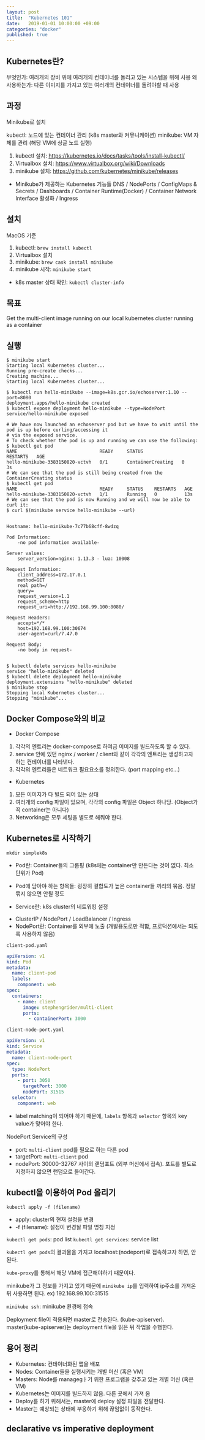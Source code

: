 ```yaml
---
layout: post
title:  "Kubernetes 101"
date:   2019-01-01 10:00:00 +09:00
categories: "docker"
published: true
---
```


## Kubernetes란?
무엇인가: 여러개의 장비 위에 여러개의 컨테이너를 돌리고 있는 시스템을 위해 사용
왜 사용하는가: 다른 이미지를 가지고 있는 여러개의 컨테이너를 돌려야할 때 사용

## 과정
Minikube로 설치

kubectl: 노드에 있는 컨테이너 관리 (k8s master와 커뮤니케이션)
minikube: VM 자체를 관리 (해당 VM에 싱글 노드 실행)

1. kubectl 설치: https://kubernetes.io/docs/tasks/tools/install-kubectl/
2. Virtualbox 설치: https://www.virtualbox.org/wiki/Downloads
3. minikube 설치: https://github.com/kubernetes/minikube/releases

* Minikube가 제공하는 Kubernetes 기능들
DNS / NodePorts / ConfigMaps & Secrets / Dashboards / Container Runtime(Docker) / Container Network Interface 활성화 / Ingress

## 설치
MacOS 기준
1. kubectl: `brew install kubectl`
2. Virtualbox 설치
3. minikube: `brew cask install minikube`
4. minikube 시작: `minikube start`

* k8s master 상태 확인: `kubectl cluster-info`

## 목표
Get the multi-client image running on our local kubernetes cluster running as a container

## 실행
```shell
$ minikube start
Starting local Kubernetes cluster...
Running pre-create checks...
Creating machine...
Starting local Kubernetes cluster...

$ kubectl run hello-minikube --image=k8s.gcr.io/echoserver:1.10 --port=8080
deployment.apps/hello-minikube created
$ kubectl expose deployment hello-minikube --type=NodePort
service/hello-minikube exposed

# We have now launched an echoserver pod but we have to wait until the pod is up before curling/accessing it
# via the exposed service.
# To check whether the pod is up and running we can use the following:
$ kubectl get pod
NAME                              READY     STATUS              RESTARTS   AGE
hello-minikube-3383150820-vctvh   0/1       ContainerCreating   0          3s
# We can see that the pod is still being created from the ContainerCreating status
$ kubectl get pod
NAME                              READY     STATUS    RESTARTS   AGE
hello-minikube-3383150820-vctvh   1/1       Running   0          13s
# We can see that the pod is now Running and we will now be able to curl it:
$ curl $(minikube service hello-minikube --url)


Hostname: hello-minikube-7c77b68cff-8wdzq

Pod Information:
	-no pod information available-

Server values:
	server_version=nginx: 1.13.3 - lua: 10008

Request Information:
	client_address=172.17.0.1
	method=GET
	real path=/
	query=
	request_version=1.1
	request_scheme=http
	request_uri=http://192.168.99.100:8080/

Request Headers:
	accept=*/*
	host=192.168.99.100:30674
	user-agent=curl/7.47.0

Request Body:
	-no body in request-


$ kubectl delete services hello-minikube
service "hello-minikube" deleted
$ kubectl delete deployment hello-minikube
deployment.extensions "hello-minikube" deleted
$ minikube stop
Stopping local Kubernetes cluster...
Stopping "minikube"...
```

## Docker Compose와의 비교
* Docker Compose
1. 각각의 엔트리는 docker-compose로 하여금 이미지를 빌드하도록 할 수 있다.
2. service 안에 있던 nginx / worker / client와 같이 각각의 엔트리는 생성하고자 하는 컨테이너를 나타낸다.
3. 각각의 엔트리들은 네트워크 필요요소를 정의한다. (port mapping etc...)

* Kubernetes
1. 모든 이미지가 다 빌드 되어 있는 상태
2. 여러개의 config 파일이 있으며, 각각의 config 파일은 Object 하나당. (Object가 꼭 container는 아니다)
3. Networking은 모두 세팅을 별도로 해줘야 한다.

## Kubernetes로 시작하기
`mkdir simplek8s`

* Pod란: Container들의 그룹핑 (k8s에는 container만 만든다는 것이 없다. 최소 단위가 Pod)
* Pod에 담아야 하는 항목들: 굉장히 결합도가 높은 container들 끼리의 묶음. 정말 묶지 않으면 안될 정도

* Service란: k8s cluster의 네트워킹 설정
- ClusterIP / NodePort / LoadBalancer / Ingress
- NodePort란: Container를 외부에 노출 (개발용도로만 적합, 프로덕션에서는 되도록 사용하지 않음)

`client-pod.yaml`
```yaml
apiVersion: v1
kind: Pod  
metadata:
  name: client-pod
  labels:
    component: web
spec:
  containers:
    - name: client
      image: stephengrider/multi-client
      ports:
        - containerPort: 3000
```

`client-node-port.yaml`
```yaml
apiVersion: v1
kind: Service
metadata:
  name: client-node-port
spec:
  type: NodePort
  ports:
    - port: 3050
      targetPort: 3000
      nodePort: 31515
  selector:
    component: web
```

* label matching이 되어야 하기 때문에, `labels` 항목과 `selector` 항목의 key value가 맞어야 한다.

NodePort Service의 구성
- port: `multi-client` pod를 필요로 하는 다른 pod
- targetPort: `multi-client` pod
- nodePort: 30000-32767 사이의 랜덤포트 (외부 머신에서 접속). 포트를 별도로 지정하지 않으면 랜덤으로 들어간다.


## kubectl을 이용하여 Pod 올리기
`kubectl apply -f (filename)`

* apply: cluster의 현재 설정을 변경
* -f (filename): 설정이 변경될 파일 명칭 지정

`kubectl get pods`: pod list
`kubectl get services`: service list

`kubectl get pods`의 결과물을 가지고 localhost:(nodeport)로 접속하고자 하면, 안된다.

`kube-proxy`를 통해서 해당 VM에 접근해야하기 때문이다.

minikube가 그 정보를 가지고 있기 때문에 `minikube ip`를 입력하여 ip주소를 가져온 뒤 사용하면 된다.
ex) 192.168.99.100:31515

`minikube ssh`: minikube 환경에 접속

Deployment file이 적용되면 master로 전송된다. (kube-apiserver).
master(kube-apiserver)는 deployment file을 읽은 뒤 작업을 수행한다.

## 용어 정리
* Kubernetes: 컨테이너화된 앱을 배포
* Nodes: Container들을 실행시키는 개별 머신 (혹은 VM)
* Masters: Node를 managegㅏ기 위한 프로그램을 갖추고 있는 개별 머신 (혹은 VM)
* Kubernetes는 이미지를 빌드하지 않음. 다른 곳에서 가져 옴
* Deploy를 하기 위해서는, master에 deploy 설정 파일을 전달한다.
* Master는 예상되는 상태에 부응하기 위해 끊임없이 동작한다.

## declarative vs imperative deployment

